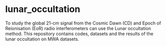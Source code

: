 # lunar_occultation
To study the global 21-cm signal from the Cosmic Dawn (CD) and Epoch of Reionisation (EoR) radio interferometers can use the Lunar occultation method. This repository contains codes, datasets and the results of the lunar occultation on MWA datasets.
